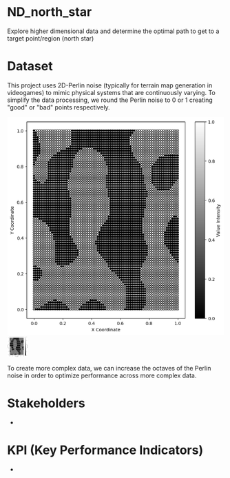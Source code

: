 # ND_north_star
Explore higher dimensional data and determine the optimal path to get to a target point/region (north star)



# Dataset
This project uses 2D-Perlin noise (typically for terrain map generation in videogames) to mimic physical systems that are continuously varying. To simplify the data processing, we round the Perlin noise to 0 or 1 creating "good" or "bad" points respectively.

![Perlin Noise rounded|200](https://github.com/joeyschmidt97/ND_north_star/blob/main/images/perlin_noise.png?raw=true)
<img src="https://github.com/joeyschmidt97/ND_north_star/blob/main/images/perlin_noise.png" width="48">

To create more complex data, we can increase the octaves of the Perlin noise in order to optimize performance across more complex data.



# Stakeholders
- 

# KPI (Key Performance Indicators)
- 